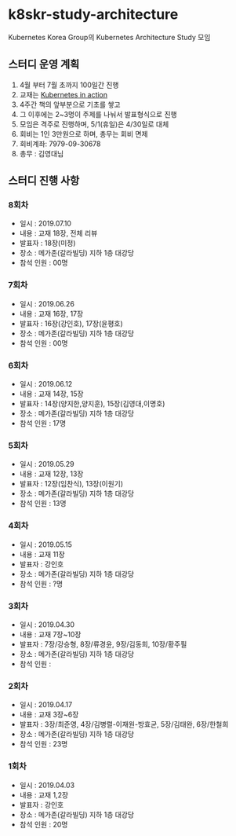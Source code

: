 # k8skr-study-architecture
Kubernetes Korea Group의 Kubernetes Architecture Study 모임

## 스터디 운영 계획
1. 4월 부터 7월 초까지 100일간 진행
2. 교재는 [Kubernetes in action](https://book.naver.com/bookdb/book_detail.nhn?bid=14301229)
3. 4주간 책의 앞부분으로 기초를 쌓고
4. 그 이후에는 2~3명이 주제를 나눠서 발표형식으로 진행
5. 모임은 격주로 진행하며, 5/1(휴일)은 4/30일로 대체
6. 회비는 1인 3만원으로 하며, 총무는 회비 면제 
7. 회비계좌: 7979-09-30678
8. 총무 : 김영대님

## 스터디 진행 사항
### 8회차
- 일시 : 2019.07.10
- 내용 : 교재 18장, 전체 리뷰
- 발표자 : 18장(미정)
- 장소 : 메가존(갈라빌딩) 지하 1층 대강당
- 참석 인원 : 00명

### 7회차
- 일시 : 2019.06.26
- 내용 : 교재 16장, 17장
- 발표자 : 16장(강인호), 17장(윤평호)
- 장소 : 메가존(갈라빌딩) 지하 1층 대강당
- 참석 인원 : 00명

### 6회차
- 일시 : 2019.06.12
- 내용 : 교재 14장, 15장
- 발표자 : 14장(양지한,양지훈), 15장(김영대,이명호)
- 장소 : 메가존(갈라빌딩) 지하 1층 대강당
- 참석 인원 : 17명

### 5회차
- 일시 : 2019.05.29
- 내용 : 교재 12장, 13장
- 발표자 : 12장(임찬식), 13장(이원기)
- 장소 : 메가존(갈라빌딩) 지하 1층 대강당
- 참석 인원 : 13명

### 4회차
- 일시 : 2019.05.15
- 내용 : 교재 11장
- 발표자 : 강인호
- 장소 : 메가존(갈라빌딩) 지하 1층 대강당
- 참석 인원 : ?명

### 3회차
- 일시 : 2019.04.30
- 내용 : 교재 7장~10장
- 발표자 : 7장/강승형, 8장/류경윤, 9장/김동희, 10장/황주필
- 장소 : 메가존(갈라빌딩) 지하 1층 대강당
- 참석 인원 : 

### 2회차
- 일시 : 2019.04.17
- 내용 : 교재 3장~6장
- 발표자 : 3장/최준영, 4장/김병렬-이재원-방효균, 5장/김태완, 6장/한철희
- 장소 : 메가존(갈라빌딩) 지하 1층 대강당
- 참석 인원 : 23명

### 1회차
- 일시 : 2019.04.03
- 내용 : 교재 1,2장
- 발표자 : 강인호
- 장소 : 메가존(갈라빌딩) 지하 1층 대강당
- 참석 인원 : 20명




